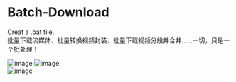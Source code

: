 # Batch-Download
Creat a .bat file.  
批量下载流媒体、批量转换视频封装、批量下载视频分段并合并……一切，只是一个批处理！

![image](http://p1.bqimg.com/567571/414e66752d2b58ce.png)
![image](http://p1.bqimg.com/567571/9cffed6c9a6e73c2.png)  
![image](http://p1.bqimg.com/567571/65036f335110c78e.png)  
